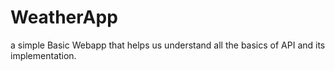 # WeatherApp
a simple Basic Webapp that helps us understand all the basics of API and its implementation.
